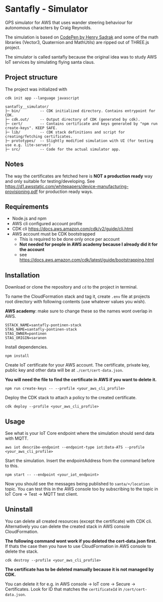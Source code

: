 # Santafly - Simulator

GPS simulator for AWS that uses wander steering behaviour for autonomous characters by Craig Reynolds.

The simulation is based on [CodePen by Henry Sadrak](https://codepen.io/hendrysadrak/pen/JqNVWm)
and some of the math libraries (Vector3, Quaternion and MathUtils) are ripped out of THREE.js project.

The simulator is called santafly because the original idea was to study AWS IoT services by simulating
flying santa claus.

## Project structure

The project was initialized with

```
cdk init app --language javascript
```

```
santafly__simulator/
├─ bin/         -- CDK initialized directory. Contains entrypoint for CDK.
├─ cdk.out/     -- Output directory of CDK (generated by cdk).
├─ cert/        -- Contains certificate and keys generated by "npm run create-keys". KEEP SAFE.
├─ lib/         -- CDK stack definitions and script for creating/fetching certificates.
├─ prototypes/  -- Slightly modified simulation with UI (for testing use e.g. lite-server)
├─ src/         -- Code for the actual simulator app.
```

## Notes

The way the certificates are fetched here is **NOT a production ready** way and only suitable for
testing/developing. See https://d1.awsstatic.com/whitepapers/device-manufacturing-provisioning.pdf
for production ready ways.

## Requirements

- Node.js and npm
- AWS cli configured account profile
- CDK cli https://docs.aws.amazon.com/cdk/v2/guide/cli.html
- AWS account must be CDK bootstrapped
  - This is required to be done only once per account 
  - **Not needed for people in AWS academy because I already did it for the account**
  - see https://docs.aws.amazon.com/cdk/latest/guide/bootstrapping.html

## Installation

Download or clone the repository and `cd` to the project in terminal.

To name the CloudFormation stack and tag it, create `.env` file at projects
root directory with following contents (use whatever values you wish).

**AWS academy**: make sure to change these so the names wont overlap in AWS.

```
SSTACK_NAME=santafly-pontinen-stack
STAG_NAME=santafly-pontinen-stack
STAG_OWNER=pontinen
STAG_ORIGIN=saranen
```

Install dependencies.

```
npm install
```

Create IoT certificate for your AWS account. The certificate, private key, public key
and other data will be at `./cert/cert-data.json`.

**You will need the file to find the certificate in AWS if you want to delete it.**

```
npm run create-keys -- --profile <your_aws_cli_profile>
```

Deploy the CDK stack to attach a policy to the created certificate.

```
cdk deploy --profile <your_aws_cli_profile>
```

## Usage

See what is your IoT Core endpoint where the simulation should send data with MQTT.

```
aws iot describe-endpoint --endpoint-type iot:Data-ATS --profile <your_aws_cli_profile> 
```

Start the simulation. Insert the endpointAddress from the command before to this.

```
npm start -- --endpoint <your_iot_endpoint>
```

Now you should see the messages being published to `santa/+/location` topic. You can test this in the AWS console too by subscribing to the topic in IoT Core -> Test -> MQTT test client.

## Uninstall

You can delete all created resources (except the certificate) with CDK cli.
Alternatively you can delete the created stack in AWS console CloudFormation.

**The following command wont work if you deleted the cert-data.json first.** If thats the case then you have to use CloudFormation in AWS console to delete the stack.

```
cdk destroy --profile <your_aws_cli_profile>
```

**The certificate has to be deleted manually because it is not managed by CDK.**

You can delete it for e.g. in AWS console -> IoT core -> Secure -> Certificates.
Look for ID that matches the `certificateId` in `/cert/cert-data.json`.
